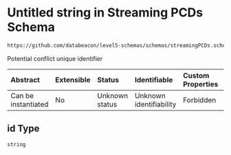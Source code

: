 # Untitled string in Streaming PCDs Schema

```txt
https://github.com/databeacon/level5-schemas/schemas/streamingPCDs.schema.json#/properties/id
```

Potential conflict unique identifier

| Abstract            | Extensible | Status         | Identifiable            | Custom Properties | Additional Properties | Access Restrictions | Defined In                                                                                |
| :------------------ | :--------- | :------------- | :---------------------- | :---------------- | :-------------------- | :------------------ | :---------------------------------------------------------------------------------------- |
| Can be instantiated | No         | Unknown status | Unknown identifiability | Forbidden         | Allowed               | none                | [streamingPCDs.schema.json\*](../../out/streamingPCDs.schema.json "open original schema") |

## id Type

`string`
